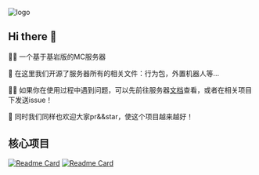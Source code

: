 ![logo](https://capsule-render.vercel.app/api?type=venom&height=300&color=timeAuto&text=Nia-Server&section=header&reversal=false&fontColor=000000&desc=一个基于基岩版的服务器&descAlignY=65&fontAlign=50)

## Hi there 👋

🙋‍♀️ 一个基于基岩版的MC服务器

🌈 在这里我们开源了服务器所有的相关文件：行为包，外置机器人等...

👩‍💻 如果你在使用过程中遇到问题，可以先前往服务器[文档](https://docs.mcnia.com)查看，或者在相关项目下发送issue！

🍿 同时我们同样也欢迎大家pr&&star，使这个项目越来越好！

## 核心项目

[![Readme Card](https://github-readme-stats.vercel.app/api/pin/?username=Nia-Server&repo=NiaServer-Core)](https://github.com/Nia-Server/NiaServer-Core)
[![Readme Card](https://github-readme-stats.vercel.app/api/pin/?username=Nia-Server&repo=NiaServer-Core-Lite)](https://github.com/Nia-Server/NiaServer-Core-Lite)
